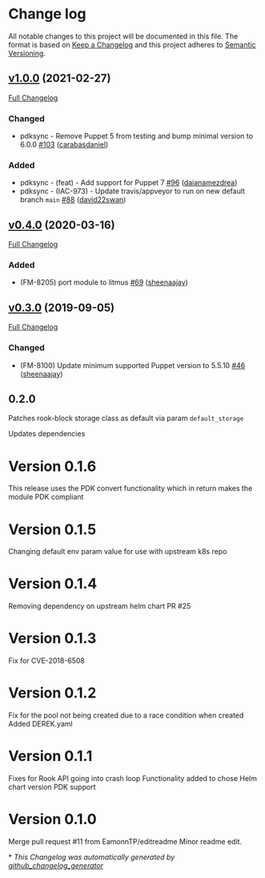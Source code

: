 # Change log

All notable changes to this project will be documented in this file. The format is based on [Keep a Changelog](http://keepachangelog.com/en/1.0.0/) and this project adheres to [Semantic Versioning](http://semver.org).

## [v1.0.0](https://github.com/puppetlabs/puppetlabs-rook/tree/v1.0.0) (2021-02-27)

[Full Changelog](https://github.com/puppetlabs/puppetlabs-rook/compare/v0.4.0...v1.0.0)

### Changed

- pdksync - Remove Puppet 5 from testing and bump minimal version to 6.0.0 [\#103](https://github.com/puppetlabs/puppetlabs-rook/pull/103) ([carabasdaniel](https://github.com/carabasdaniel))

### Added

- pdksync - \(feat\) - Add support for Puppet 7 [\#96](https://github.com/puppetlabs/puppetlabs-rook/pull/96) ([daianamezdrea](https://github.com/daianamezdrea))
- pdksync - \(IAC-973\) - Update travis/appveyor to run on new default branch `main` [\#88](https://github.com/puppetlabs/puppetlabs-rook/pull/88) ([david22swan](https://github.com/david22swan))

## [v0.4.0](https://github.com/puppetlabs/puppetlabs-rook/tree/v0.4.0) (2020-03-16)

[Full Changelog](https://github.com/puppetlabs/puppetlabs-rook/compare/v0.3.0...v0.4.0)

### Added

- \(FM-8205\) port module to litmus [\#69](https://github.com/puppetlabs/puppetlabs-rook/pull/69) ([sheenaajay](https://github.com/sheenaajay))

## [v0.3.0](https://github.com/puppetlabs/puppetlabs-rook/tree/v0.3.0) (2019-09-05)

[Full Changelog](https://github.com/puppetlabs/puppetlabs-rook/compare/0.2.0...v0.3.0)

### Changed

- \(FM-8100\) Update minimum supported Puppet version to 5.5.10 [\#46](https://github.com/puppetlabs/puppetlabs-rook/pull/46) ([sheenaajay](https://github.com/sheenaajay))

## 0.2.0

Patches rook-block storage class as default via param `default_storage`

Updates dependencies

# Version 0.1.6

This release uses the PDK convert functionality which in return makes the module PDK compliant

# Version 0.1.5

Changing default env param value for use with upstream k8s repo

# Version 0.1.4

Removing dependency on upstream helm chart PR #25

# Version 0.1.3

Fix for CVE-2018-6508

# Version 0.1.2

Fix for the pool not being created due to a race condition when created
Added DEREK.yaml

# Version 0.1.1

Fixes for Rook API going into crash loop
Functionality added to chose Helm chart version
PDK support

# Version 0.1.0

Merge pull request #11 from EamonnTP/editreadme
Minor readme edit.


\* *This Changelog was automatically generated by [github_changelog_generator](https://github.com/github-changelog-generator/github-changelog-generator)*
